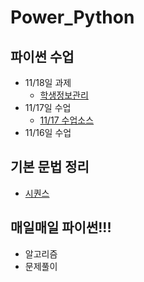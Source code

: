# Power_Python
## 파이썬 수업 
  - 11/18일 과제
    - [학생정보관리](task/과제_학생정보프로그램.md)
  - 11/17일 수업
    - [11/17 수업소스](day1117/code_lab1.ipynb)
  - 11/16일 수업
## 기본 문법 정리
  - [시퀀스](code/Sequence_0.ipynb)
## 매일매일 파이썬!!!
  - 알고리즘
  - 문제풀이
